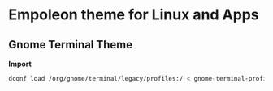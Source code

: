 # Empoleon theme for Linux and Apps

## Gnome Terminal Theme

**Import**

```bash
dconf load /org/gnome/terminal/legacy/profiles:/ < gnome-terminal-profiles.dconf
```
